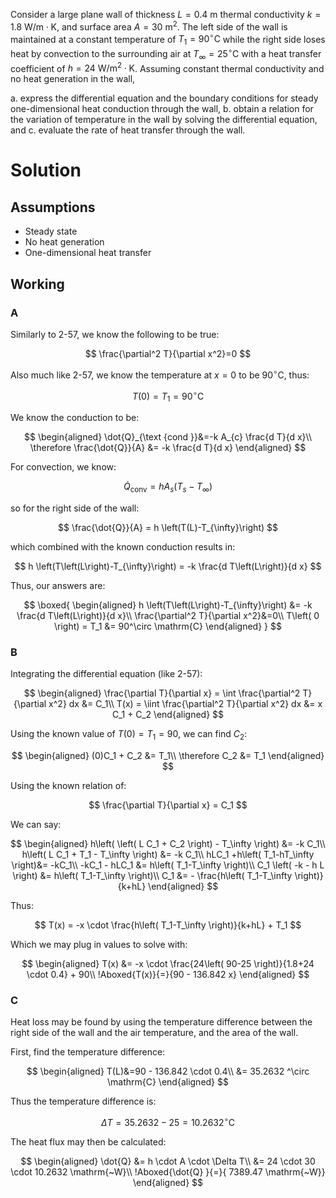 Consider a large plane wall of thickness $L=0.4 \mathrm{~m}$ thermal conductivity $k=1.8 \mathrm{~W} / \mathrm{m} \cdot \mathrm{K}$, and surface area $A= 30 \mathrm{~m}^{2}$. The left side of the wall is maintained at a constant temperature of $T_{1}=90^{\circ} \mathrm{C}$ while the right side loses heat by convection to the surrounding air at $T_{\infty}=25^{\circ} \mathrm{C}$ with a heat transfer coefficient of $h=24 \mathrm{~W} / \mathrm{m}^{2} \cdot \mathrm{K}$. Assuming constant thermal conductivity and no heat generation in the wall,

a. express the differential equation and the boundary conditions for steady one-dimensional heat conduction through the wall,
b. obtain a relation for the variation of temperature in the wall by solving the differential equation, and
c. evaluate the rate of heat transfer through the wall.

# Solution

## Assumptions

* Steady state
* No heat generation
* One-dimensional heat transfer

## Working

### A

Similarly to 2-57, we know the following to be true:

$$
\frac{\partial^2 T}{\partial x^2}=0
$$

Also much like 2-57, we know the temperature at $x=0$ to be $90^\circ \mathrm{C}$, thus:

$$
T\left( 0 \right) = T_1 = 90^\circ \mathrm{C}
$$

We know the conduction to be:

$$
\begin{aligned}
\dot{Q}_{\text {cond }}&=-k A_{c} \frac{d T}{d x}\\
\therefore \frac{\dot{Q}}{A} &= -k \frac{d T}{d x}
\end{aligned}
$$

For convection, we know:

$$
\dot{Q}_{\text {conv}}=h A_{s}\left(T_{s}-T_{\infty}\right)
$$

so for the right side of the wall:

$$
\frac{\dot{Q}}{A} = h \left(T(L)-T_{\infty}\right)
$$

which combined with the known conduction results in:

$$
h \left(T\left(L\right)-T_{\infty}\right) = -k \frac{d T\left(L\right)}{d x}
$$

Thus, our answers are:

$$
\boxed{
\begin{aligned}
h \left(T\left(L\right)-T_{\infty}\right) &= -k \frac{d T\left(L\right)}{d x}\\
\frac{\partial^2 T}{\partial x^2}&=0\\
T\left( 0 \right) = T_1 &= 90^\circ \mathrm{C}
\end{aligned}
}
$$

### B

Integrating the differential equation (like 2-57):

$$
\begin{aligned}
\frac{\partial T}{\partial x} = \int \frac{\partial^2 T}{\partial x^2} dx &= C_1\\
T(x) = \iint \frac{\partial^2 T}{\partial x^2} dx &= x C_1 + C_2
\end{aligned}
$$

Using the known value of $T(0)=T_1=90$, we can find $C_2$:

$$
\begin{aligned}
(0)C_1 + C_2 &= T_1\\
\therefore C_2 &= T_1
\end{aligned}
$$

Using the known relation of:

$$
\frac{\partial T}{\partial x} =  C_1
$$

We can say:

$$
\begin{aligned}
h\left( \left( L C_1 + C_2 \right) - T_\infty \right) &= -k C_1\\
h\left(  L C_1 + T_1 - T_\infty \right) &= -k C_1\\
hLC_1 +h\left( T_1-hT_\infty \right)&= -kC_1\\
-kC_1 - hLC_1 &= h\left( T_1-T_\infty \right)\\
C_1 \left( -k - h L \right) &= h\left( T_1-T_\infty \right)\\
C_1 &= - \frac{h\left( T_1-T_\infty \right)}{k+hL}
\end{aligned}
$$

Thus:

$$
T(x) = -x \cdot \frac{h\left( T_1-T_\infty \right)}{k+hL} + T_1
$$

Which we may plug in values to solve with:

$$
\begin{aligned}
T(x) &= -x \cdot \frac{24\left( 90-25 \right)}{1.8+24 \cdot 0.4} + 90\\
!Aboxed{T(x)}{=}{90 - 136.842 x}
\end{aligned}
$$

### C

Heat loss may be found by using the temperature difference between the right side of the wall and the air temperature, and the area of the wall.

First, find the temperature difference:

$$
\begin{aligned}
T(L)&=90 - 136.842 \cdot 0.4\\
&= 35.2632 ^\circ \mathrm{C}
\end{aligned}
$$

Thus the temperature difference is:

$$
\Delta T = 35.2632 - 25 = 10.2632 ^\circ \mathrm{C}
$$

The heat flux may then be calculated:

$$
\begin{aligned}
\dot{Q} &= h \cdot A \cdot \Delta T\\
&= 24 \cdot 30 \cdot 10.2632 \mathrm{~W}\\
!Aboxed{\dot{Q} }{=}{ 7389.47 \mathrm{~W}}
\end{aligned}
$$